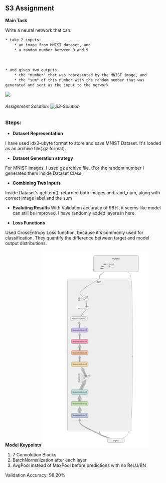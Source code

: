 ## S3 Assignment


**Main Task**

Write a neural network that can:

    * take 2 inputs:
        * an image from MNIST dataset, and
        * a random number between 0 and 9
        
        
        
    * and gives two outputs:
        * the "number" that was represented by the MNIST image, and
        * the "sum" of this number with the random number that was generated and sent as the input to the network


![](https://media.giphy.com/media/s2qXK8wAvkHTO/giphy.gif)



###### Assignment Solution: ![S3-Solution](https://github.com/Gilf641/EVA-6/blob/main/Assignments/S3/EVA6_S3.ipynb)



### Steps:

* **Dataset Representation**

I have used idx3-ubyte format to store and save MNIST Dataset. It's loaded as an archive file(.gz format). 

* **Dataset Generation strategy**

For MNIST images, I used gz archive file. tFor the random number I generated them inside Dataset Class.

* **Combining Two Inputs**

Inside Dataset's getitem(), returned both images and rand_num, along with correct image label and the sum


* **Evaluting Results**
With Validation accuracy of 98%, it seems like model can still be improved. I have randomly added layers in here.

* **Loss Functions**

Used CrossEntropy Loss function, because it's commonly used for classification. They quantify the difference between target and model output distributions.





**Model Keypoints**
![](https://github.com/Gilf641/EVA-6/blob/main/Assignments/S3/model.png)

1. 7 Convolution Blocks
2. BatchNormalization after each layer
3. AvgPool instead of MaxPool before predictions with no ReLU/BN

Validation Accuracy: 98.20% 

